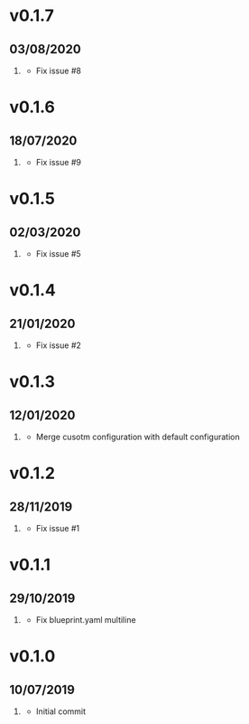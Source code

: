 # v0.1.7
##  03/08/2020

1. [](#bugfix)
    * Fix issue #8


# v0.1.6
##  18/07/2020

1. [](#bugfix)
    * Fix issue #9


# v0.1.5
##  02/03/2020

1. [](#bugfix)
    * Fix issue #5

# v0.1.4
##  21/01/2020

1. [](#bugfix)
    * Fix issue #2

# v0.1.3
##  12/01/2020

1. [](#enhancement)
    * Merge cusotm configuration with default configuration

# v0.1.2
##  28/11/2019

1. [](#bugfix)
    * Fix issue #1

# v0.1.1
##  29/10/2019

1. [](#new)
    * Fix blueprint.yaml multiline

# v0.1.0
##  10/07/2019

1. [](#new)
    * Initial commit
